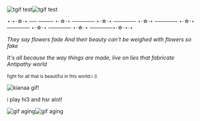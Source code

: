 ![tgif test](https://github.com/FurinaTheFountain/FurinaTheFountain/assets/161873372/eea8c95b-5233-4dd6-b52a-890448915796)![tgif test](https://github.com/FurinaTheFountain/FurinaTheFountain/assets/161873372/eea8c95b-5233-4dd6-b52a-890448915796)



⋆⋅⋆⋅☆⋅⋆ ──
──── ⋆⋅☆⋅⋆ ────── ⋆⋅☆⋅⋆ ────── ⋆⋅☆⋅⋆ ────── ⋆⋅☆⋅⋆ ────── ⋆⋅☆⋅⋆ ────── ⋆⋅☆⋅⋆ ──────⋆⋅☆⋅⋆⋅⋆

*They say flowers fade And their beauty can't be weighed with flowers so fake*

*It's all because the way things are made, live on lies that fabricate Antipathy world*

<sub>fight for all that is beautiful in this world✩彡</sub>

![kianaa gif!](https://github.com/FurinaTheFountain/FurinaTheFountain/assets/161873372/4bdd9755-5ac9-4869-bccf-6fc29da9453f)

 i play hi3 and hsr alot!

 
![gif aging](https://github.com/FurinaTheFountain/FurinaTheFountain/assets/161873372/fb331ce1-84c1-43f4-a020-e1811a558956)![gif aging](https://github.com/FurinaTheFountain/FurinaTheFountain/assets/161873372/fb331ce1-84c1-43f4-a020-e1811a558956)

